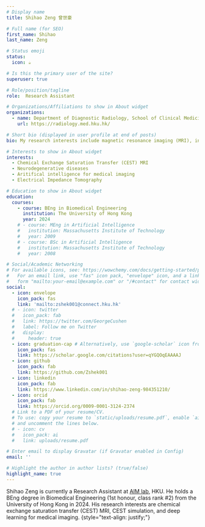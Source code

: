 ```yaml
---
# Display name
title: Shihao Zeng 曾世豪

# Full name (for SEO)
first_name: Shihao
last_name: Zeng

# Status emoji
status:
  icon: ☕️

# Is this the primary user of the site?
superuser: true

# Role/position/tagline
role:  Research Assistant

# Organizations/Affiliations to show in About widget
organizations:
  - name: Department of Diagnostic Radiology, School of Clinical Medicine, Li Ka Shing Faculty of Medicine, The University of Hong Kong
    url: https://radiology.med.hku.hk/

# Short bio (displayed in user profile at end of posts)
bio: My research interests include magnetic resonance imaging (MRI), in particular Chemical Exchange Saturation Transfer (CEST) MRI. Previous experience on aritifical intelligence for medical imaging and electrical impedance imaging (EIT)

# Interests to show in About widget
interests:
  - Chemical Exchange Saturation Transfer (CEST) MRI
  - Neurodegenerative diseases
  - Aritifical intelligence for medical imaging
  - Electrical Impedance Tomography

# Education to show in About widget
education:
  courses:
    - course: BEng in Biomedical Engineering
      institution: The University of Hong Kong
      year: 2024
    # - course: MEng in Artificial Intelligence
    #   institution: Massachusetts Institute of Technology
    #   year: 2009
    # - course: BSc in Artificial Intelligence
    #   institution: Massachusetts Institute of Technology
    #   year: 2008

# Social/Academic Networking
# For available icons, see: https://wowchemy.com/docs/getting-started/page-builder/#icons
#   For an email link, use "fas" icon pack, "envelope" icon, and a link in the
#   form "mailto:your-email@example.com" or "/#contact" for contact widget.
social:
  - icon: envelope
    icon_pack: fas
    link: 'mailto:zshek001@connect.hku.hk'
  # - icon: twitter
  #   icon_pack: fab
  #   link: https://twitter.com/GeorgeCushen
  #   label: Follow me on Twitter
  #   display:
  #     header: true
  - icon: graduation-cap # Alternatively, use `google-scholar` icon from `ai` icon pack
    icon_pack: fas
    link: https://scholar.google.com/citations?user=qYGQOqEAAAAJ
  - icon: github
    icon_pack: fab
    link: https://github.com/Zshek001
  - icon: linkedin
    icon_pack: fab
    link: https://www.linkedin.com/in/shihao-zeng-984351210/
  - icon: orcid
    icon_pack: fab
    link: https://orcid.org/0009-0001-3124-2374
  # Link to a PDF of your resume/CV.
  # To use: copy your resume to `static/uploads/resume.pdf`, enable `ai` icons in `params.yaml`,
  # and uncomment the lines below.
  # - icon: cv
  #   icon_pack: ai
  #   link: uploads/resume.pdf

# Enter email to display Gravatar (if Gravatar enabled in Config)
email: ''

# Highlight the author in author lists? (true/false)
highlight_name: true
---
```


Shihao Zeng is currently a Research Assistant at [AIM lab](https://www.jianpanhuang.com/), HKU. He holds a BEng degree in Biomedical Engineering (1st honour, class rank #2) from the University of Hong Kong in 2024. His research interests are chemical exchange saturation transfer (CEST) MRI, CEST simulation, and deep learning for medical imaging.
{style="text-align: justify;"}
